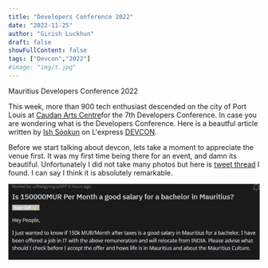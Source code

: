 ```yaml
---
title: "Developers Conference 2022"
date: "2022-11-25"
author: "Girish Luckhun"
draft: false   
showFullContent: false
tags: ["Devcon","2022"]  
#image: "img/t.jpg"
---
```


Mauritius Developers Conference 2022

This week, more than 900 tech enthusiast descended on the city of Port Louis at [Caudan Arts Centre](https://caudanartscentre.com/)for the 7th Developers Conference. In case you are wondering what is the Developers Conference. Here is a beautful article written by [Ish Sookun](https://twitter.com/IshSookun) on L'express [DEVCON](https://lexpress.mu/node/415580). 

Before we start talking about devcon, lets take a moment to appreciate the venue first. It was my first time being there for an event, and damn its beautiful. Unfortunately I did not take many photos but here is [tweet thread](https://twitter.com/AfriTheatreMag/status/1484796561884340225) I found. I can say I think it is absolutely remarkable. 

![preview](t.jpg)





